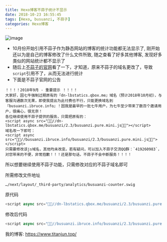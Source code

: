 ```yaml
---
title: Hexo博客不蒜子统计不显示
date: 2018-10-23 16:55:45
tags: [Hexo, busuanzi, 不蒜子]
categories: Hexo博客
---
```






![image](http://p7hfnfk6u.bkt.clouddn.com/busuanzi.png)


<!-- more -->

- 10月份开始引用不蒜子作为静态网站的博客的统计功能都无法显示了, 刚开始还以为是自己的博客修改了什么文件所致, 随之查看了好多其他博客, 发现好多类似的网站统计都不显示了
- 随后上[不蒜子的官网](http://ibruce.info/2015/04/04/busuanzi/)看了一下，才知道，原来不蒜子的域名更改了，导致`script`引用不了，从而无法进行统计
- 下面是不蒜子官网的公告


```
！！！！2018年9月 - 重要提示 ！！！！
大家好，因七牛强制过期原有的『dn-lbstatics.qbox.me』域名（预计2018年10月初），与客服沟通数次无果，即使我提出为此付费也不行，只能更换域名到『busuanzi.ibruce.info』！因我是最早的一批七牛用户，为七牛至少带来了数百个邀请用户，很痛心，很无奈！
各位继续使用不蒜子提供的服务，只需把原有的：
<script async src="//dn-lbstatics.qbox.me/busuanzi/2.3/busuanzi.pure.mini.js"></script>
域名改一下即可：
<script async src="//busuanzi.ibruce.info/busuanzi/2.3/busuanzi.pure.mini.js"></script>
只需要修改该js域名，其他均未改变。若有疑问，可以加入不蒜子交流QQ群：`419260983`，对您带来的不便，非常抱歉！！！还是那句话，不蒜子不会中断服务！！！！
```


所以想要继续使用不蒜子功能，只需修改对应的不蒜子域名即可

<div class="note success"><p>所需修改文件地址</p></div>

```
…/next/layout/_third-party/analytics/busuanzi-counter.swig
```

原代码

```js
<script async src="//dn-lbstatics.qbox.me/busuanzi/2.3/busuanzi.pure.mini.js"></script>
```

修改后代码

```js
<script async src="//busuanzi.ibruce.info/busuanzi/2.3/busuanzi.pure.mini.js"></script>
```


我的博客: https://www.titanjun.top/
